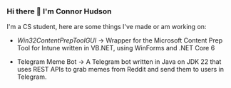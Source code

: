### Hi there 👋 I'm Connor Hudson

I'm a CS student, here are some things I've made or am working on:

- *Win32ContentPrepToolGUI* -> Wrapper for the Microsoft Content Prep Tool for Intune written in VB.NET, using WinForms and .NET Core 6

- Telegram Meme Bot -> A Telegram bot written in Java on JDK 22 that uses REST APIs to grab memes from Reddit and send them to users in Telegram.
